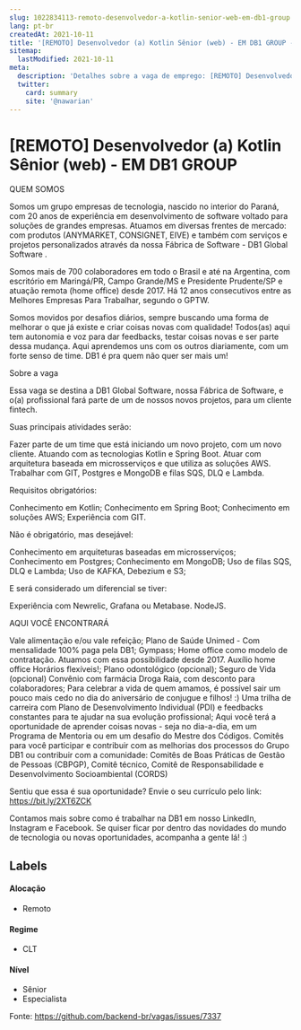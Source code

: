 ```yaml
---
slug: 1022834113-remoto-desenvolvedor-a-kotlin-senior-web-em-db1-group
lang: pt-br
createdAt: 2021-10-11
title: '[REMOTO] Desenvolvedor (a) Kotlin Sênior (web) - EM DB1 GROUP - Vaga de Emprego'
sitemap:
  lastModified: 2021-10-11
meta:
  description: 'Detalhes sobre a vaga de emprego: [REMOTO] Desenvolvedor (a) Kotlin Sênior (web) - EM DB1 GROUP'
  twitter:
    card: summary
    site: '@nawarian'
---
```


# [REMOTO] Desenvolvedor (a) Kotlin Sênior (web) - EM DB1 GROUP

QUEM SOMOS

Somos um grupo empresas de tecnologia, nascido no interior do Paraná, com 20 anos de experiência em desenvolvimento de software voltado para soluções de grandes empresas. Atuamos em diversas frentes de mercado: com produtos (ANYMARKET, CONSIGNET, EIVE) e também com serviços e projetos personalizados através da nossa Fábrica de Software - DB1 Global Software .

Somos mais de 700 colaboradores em todo o Brasil e até na Argentina, com escritório em Maringá/PR, Campo Grande/MS e Presidente Prudente/SP e atuação remota (home office) desde 2017. Há 12 anos consecutivos entre as Melhores Empresas Para Trabalhar, segundo o GPTW.

Somos movidos por desafios diários, sempre buscando uma forma de melhorar o que já existe e criar coisas novas com qualidade! Todos(as) aqui tem autonomia e voz para dar feedbacks, testar coisas novas e ser parte dessa mudança. Aqui aprendemos uns com os outros diariamente, com um forte senso de time. DB1 é pra quem não quer ser mais um!

Sobre a vaga

Essa vaga se destina a DB1 Global Software, nossa Fábrica de Software, e o(a) profissional fará parte de um de nossos novos projetos, para um cliente fintech.

Suas principais atividades serão:

Fazer parte de um time que está iniciando um novo projeto, com um novo cliente. Atuando com as tecnologias Kotlin e Spring Boot.
Atuar com arquitetura baseada em microsserviços e que utiliza as soluções AWS.
Trabalhar com GIT, Postgres e MongoDB e filas SQS, DLQ e Lambda.

Requisitos obrigatórios:

Conhecimento em Kotlin;
Conhecimento em Spring Boot;
Conhecimento em soluções AWS;
Experiência com GIT.

Não é obrigatório, mas desejável:

Conhecimento em arquiteturas baseadas em microsserviços;
Conhecimento em Postgres;
Conhecimento em MongoDB;
Uso de filas SQS, DLQ e Lambda;
Uso de KAFKA, Debezium e S3;

E será considerado um diferencial se tiver:

Experiência com Newrelic, Grafana ou Metabase.
NodeJS.

AQUI VOCÊ ENCONTRARÁ

Vale alimentação e/ou vale refeição;
Plano de Saúde Unimed - Com mensalidade 100% paga pela DB1;
Gympass;
Home office como modelo de contratação. Atuamos com essa possibilidade desde 2017.
Auxílio home office
Horários flexíveis!;
Plano odontológico (opcional);
Seguro de Vida (opcional)
Convênio com farmácia Droga Raia, com desconto para colaboradores;
Para celebrar a vida de quem amamos, é possível sair um pouco mais cedo no dia do aniversário de conjugue e filhos! :)
Uma trilha de carreira com Plano de Desenvolvimento Individual (PDI) e feedbacks constantes para te ajudar na sua evolução profissional;
Aqui você terá a oportunidade de aprender coisas novas - seja no dia-a-dia, em um Programa de Mentoria ou em um desafio do Mestre dos Códigos.
Comitês para você participar e contribuir com as melhorias dos processos do Grupo DB1 ou contribuir com a comunidade: Comitês de Boas Práticas de Gestão de Pessoas (CBPGP), Comitê técnico, Comitê de Responsabilidade e Desenvolvimento Socioambiental (CORDS)

Sentiu que essa é sua oportunidade? Envie o seu currículo pelo link: https://bit.ly/2XT6ZCK

Contamos mais sobre como é trabalhar na DB1 em nosso LinkedIn, Instagram e Facebook. Se quiser ficar por dentro das novidades do mundo de tecnologia ou novas oportunidades, acompanha a gente lá! :)



## Labels
<!-- retire os labels que não fazem sentido à vaga -->

#### Alocação
- Remoto

#### Regime
- CLT

#### Nível
- Sênior
- Especialista




Fonte: https://github.com/backend-br/vagas/issues/7337